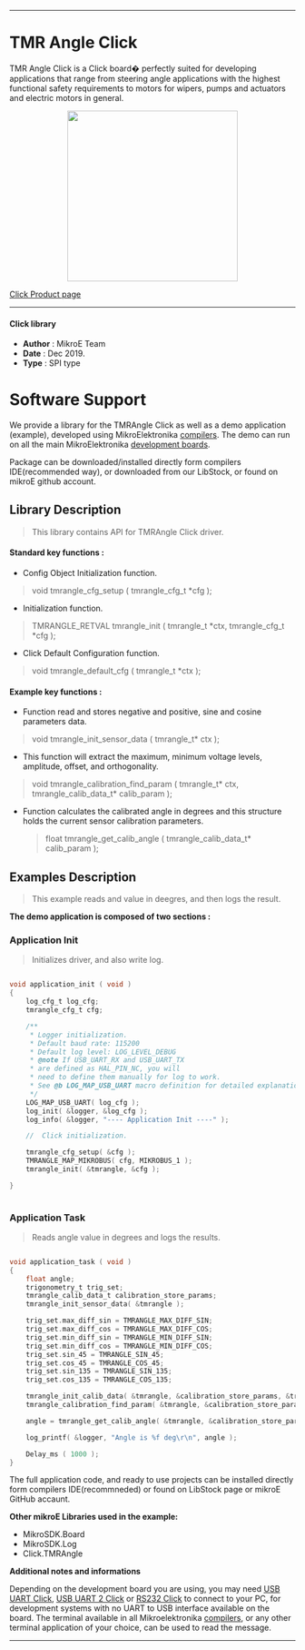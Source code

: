 

---
# TMR Angle Click

TMR Angle Click is a Click board� perfectly suited for developing applications 
that range from steering angle applications with the highest functional safety
requirements to motors for wipers, pumps and actuators and electric motors in
general.

<p align="center">
  <img src="https://download.mikroe.com/images/click_for_ide/tmrangle_click.png" height=300px>
</p>


[Click Product page](https://www.mikroe.com/tmr-angle-click)

---


#### Click library 

- **Author**        : MikroE Team
- **Date**          : Dec 2019.
- **Type**          : SPI type


# Software Support

We provide a library for the TMRAngle Click 
as well as a demo application (example), developed using MikroElektronika 
[compilers](https://shop.mikroe.com/compilers). 
The demo can run on all the main MikroElektronika [development boards](https://shop.mikroe.com/development-boards).

Package can be downloaded/installed directly form compilers IDE(recommended way), or downloaded from our LibStock, or found on mikroE github account. 

## Library Description

> This library contains API for TMRAngle Click driver.

#### Standard key functions :

- Config Object Initialization function.
> void tmrangle_cfg_setup ( tmrangle_cfg_t *cfg ); 
 
- Initialization function.
> TMRANGLE_RETVAL tmrangle_init ( tmrangle_t *ctx, tmrangle_cfg_t *cfg );

- Click Default Configuration function.
> void tmrangle_default_cfg ( tmrangle_t *ctx );


#### Example key functions :

- Function read and stores negative and positive, sine and cosine parameters data.
> void tmrangle_init_sensor_data ( tmrangle_t* ctx );
 
- This function will extract the maximum, minimum voltage levels, amplitude, offset, and orthogonality.
> void tmrangle_calibration_find_param ( tmrangle_t* ctx,
                                         tmrangle_calib_data_t* calib_param );

- Function calculates the calibrated angle in degrees and this structure holds the current sensor calibration parameters.
  > float tmrangle_get_calib_angle ( tmrangle_calib_data_t* calib_param );

## Examples Description

> This example reads and value in deegres, and then logs the result. 

**The demo application is composed of two sections :**

### Application Init 

> Initializes driver, and also write log.


```c

void application_init ( void )
{
    log_cfg_t log_cfg;
    tmrangle_cfg_t cfg;

    /** 
     * Logger initialization.
     * Default baud rate: 115200
     * Default log level: LOG_LEVEL_DEBUG
     * @note If USB_UART_RX and USB_UART_TX 
     * are defined as HAL_PIN_NC, you will 
     * need to define them manually for log to work. 
     * See @b LOG_MAP_USB_UART macro definition for detailed explanation.
     */
    LOG_MAP_USB_UART( log_cfg );
    log_init( &logger, &log_cfg );
    log_info( &logger, "---- Application Init ----" );

    //  Click initialization.

    tmrangle_cfg_setup( &cfg );
    TMRANGLE_MAP_MIKROBUS( cfg, MIKROBUS_1 );
    tmrangle_init( &tmrangle, &cfg );

}
  
```

### Application Task

> Reads angle value in degrees and logs the results.

```c

void application_task ( void )
{
    float angle;
    trigonometry_t trig_set;
    tmrangle_calib_data_t calibration_store_params;
    tmrangle_init_sensor_data( &tmrangle );

    trig_set.max_diff_sin = TMRANGLE_MAX_DIFF_SIN;
    trig_set.max_diff_cos = TMRANGLE_MAX_DIFF_COS;
    trig_set.min_diff_sin = TMRANGLE_MIN_DIFF_SIN;
    trig_set.min_diff_cos = TMRANGLE_MIN_DIFF_COS;
    trig_set.sin_45 = TMRANGLE_SIN_45;
    trig_set.cos_45 = TMRANGLE_COS_45;
    trig_set.sin_135 = TMRANGLE_SIN_135;
    trig_set.cos_135 = TMRANGLE_COS_135;

    tmrangle_init_calib_data( &tmrangle, &calibration_store_params, &trig_set );
    tmrangle_calibration_find_param( &tmrangle, &calibration_store_params );

    angle = tmrangle_get_calib_angle( &tmrangle, &calibration_store_params );

    log_printf( &logger, "Angle is %f deg\r\n", angle );

    Delay_ms ( 1000 );
}  

```

The full application code, and ready to use projects can be  installed directly form compilers IDE(recommneded) or found on LibStock page or mikroE GitHub accaunt.

**Other mikroE Libraries used in the example:** 

- MikroSDK.Board
- MikroSDK.Log
- Click.TMRAngle

**Additional notes and informations**

Depending on the development board you are using, you may need 
[USB UART Click](https://shop.mikroe.com/usb-uart-click), 
[USB UART 2 Click](https://shop.mikroe.com/usb-uart-2-click) or 
[RS232 Click](https://shop.mikroe.com/rs232-click) to connect to your PC, for 
development systems with no UART to USB interface available on the board. The 
terminal available in all Mikroelektronika 
[compilers](https://shop.mikroe.com/compilers), or any other terminal application 
of your choice, can be used to read the message.



---
